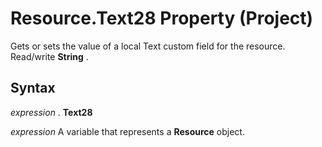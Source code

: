 
# Resource.Text28 Property (Project)

Gets or sets the value of a local Text custom field for the resource. Read/write  **String** .


## Syntax

 _expression_ . **Text28**

 _expression_ A variable that represents a **Resource** object.

